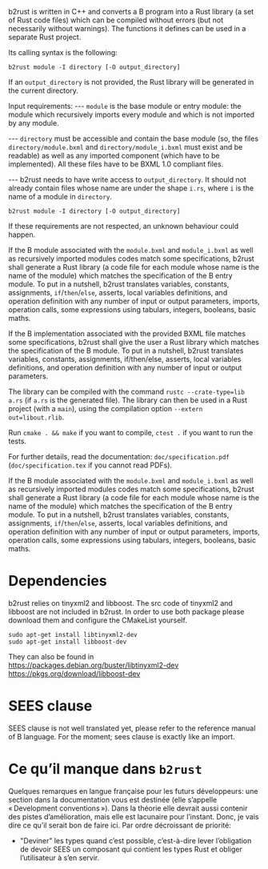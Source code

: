 b2rust is written in C++ and converts a B program into a Rust library (a set of Rust code files) which can be compiled without errors (but not necessarily without warnings). The functions it defines can be used in a separate Rust project.

Its calling syntax is the following:

`b2rust module -I directory [-O output_directory]`

If an `output_directory` is not provided, the Rust library will be generated in the current directory.

Input requirements:
--- `module` is the base module or entry module: the module which recursively imports every module and which is not imported by any module.

--- `directory` must be accessible and contain the base module (so, the files `directory/module.bxml` and `directory/module_i.bxml` must exist and be readable) as well as any imported component (which have to be implemented). All these files have to be BXML 1.0 compliant files.

--- b2rust needs to have write access to `output_directory`. It should not already contain files whose name are under the shape `i.rs`, where `i` is the name of a module in `directory`.

`b2rust module -I directory [-O output_directory]`

If these requirements are not respected, an unknown behaviour could happen.

If the B module associated with the `module.bxml` and `module_i.bxml` as well as recursively imported modules codes match some specifications, b2rust shall generate a Rust library (a code file for each module whose name is the name of the module) which matches the specification of the B entry module. To put in a nutshell, b2rust translates variables, constants, assignments, `if`/`then`/`else`, asserts, local variables definitions, and operation definition with any number of input or output parameters, imports, operation calls, some expressions using tabulars, integers, booleans, basic maths.

If the B implementation associated with the provided BXML file matches some specifications, b2rust shall give the user a Rust library which matches the specification of the B module. To put in a nutshell, b2rust translates variables, constants, assignments, if/then/else, asserts, local variables definitions, and operation definition with any number of input or output parameters.

The library can be compiled with the command `rustc --crate-type=lib a.rs` (if `a.rs` is the generated file). The library can then be used in a Rust project (with a `main`), using the compilation option `--extern out=libout.rlib`.

Run `cmake . && make` if you want to compile, `ctest .` if you want to run the tests.

For further details, read the documentation: `doc/specification.pdf` (`doc/specification.tex` if you cannot read PDFs).

If the B module associated with the `module.bxml` and `module_i.bxml` as well as recursively imported modules codes match some specifications, b2rust shall generate a Rust library (a code file for each module whose name is the name of the module) which matches the specification of the B entry module. To put in a nutshell, b2rust translates variables, constants, assignments, `if`/`then`/`else`, asserts, local variables definitions, and operation definition with any number of input or output parameters, imports, operation calls, some expressions using tabulars, integers, booleans, basic maths.

# Dependencies

b2rust relies on tinyxml2 and libboost. The src code of tinyxml2 and libboost are not included in b2rust. In order to use both package please download them and configure the CMakeList yourself.  
	
	sudo apt-get install libtinyxml2-dev
	sudo apt-get install libboost-dev

They can also be found in  
https://packages.debian.org/buster/libtinyxml2-dev  
https://pkgs.org/download/libboost-dev  
	
# SEES clause 

SEES clause is not well translated yet, please refer to the reference manual of B language. For the moment; sees clause is exactly like an import.

# Ce qu’il manque dans `b2rust`

Quelques remarques en langue française pour les futurs développeurs: une section dans la documentation vous est destinée (elle s’appelle « Development conventions »). Dans la théorie elle devrait aussi contenir des pistes d’amélioration, mais elle est lacunaire pour l’instant. Donc, je vais dire ce qu’il serait bon de faire ici. Par ordre décroissant de priorité:

* "Deviner" les types quand c’est possible, c’est-à-dire lever l’obligation de devoir SEES un composant qui contient les types Rust et obliger l’utilisateur à s’en servir.

